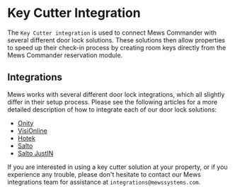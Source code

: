 # Key Cutter Integration

The `Key Cutter integration` is used to connect Mews Commander with several different door lock solutions. These solutions then allow properties to speed up their check-in process by creating room keys directly from the Mews Commander reservation module.

## Integrations

Mews works with several different door lock integrations, which all slightly differ in their setup process. Please see the following articles for a more detailed description of how to integrate each of our door lock solutions:

* [Onity](onity.md)
* [VisiOnline](../visionline.md)
* [Hotek](hotek.md)
* [Salto](salto.md)
* [Salto JustIN](https://mews-systems.gitbook.io/guide/commander/settings/integrations/create-an-integration/facility-management/key-cutter-integration/salto-justin)

If you are interested in using a key cutter solution at your property, or if you experience any trouble, please don't hesitate to contact our Mews integrations team for assistance at `integrations@mewssystems.com`.

